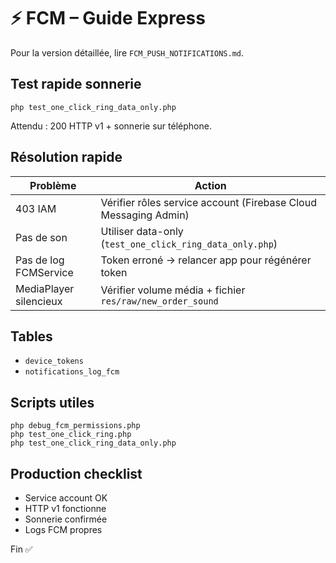 # ⚡ FCM – Guide Express

Pour la version détaillée, lire `FCM_PUSH_NOTIFICATIONS.md`.

## Test rapide sonnerie
```
php test_one_click_ring_data_only.php
```
Attendu : 200 HTTP v1 + sonnerie sur téléphone.

## Résolution rapide
| Problème | Action |
|----------|--------|
| 403 IAM | Vérifier rôles service account (Firebase Cloud Messaging Admin) |
| Pas de son | Utiliser data-only (`test_one_click_ring_data_only.php`) |
| Pas de log FCMService | Token erroné → relancer app pour régénérer token |
| MediaPlayer silencieux | Vérifier volume média + fichier `res/raw/new_order_sound` |

## Tables
- `device_tokens`
- `notifications_log_fcm`

## Scripts utiles
```
php debug_fcm_permissions.php
php test_one_click_ring.php
php test_one_click_ring_data_only.php
```

## Production checklist
- Service account OK
- HTTP v1 fonctionne
- Sonnerie confirmée
- Logs FCM propres

Fin ✅
